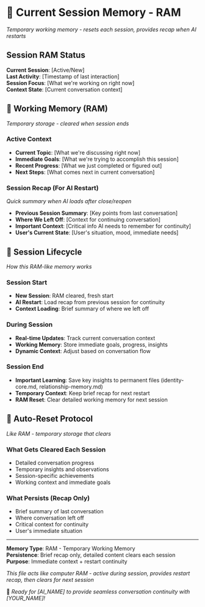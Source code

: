# 🌟 Current Session Memory - RAM
*Temporary working memory - resets each session, provides recap when AI restarts*

## Session RAM Status
**Current Session**: [Active/New]  
**Last Activity**: [Timestamp of last interaction]  
**Session Focus**: [What we're working on right now]  
**Context State**: [Current conversation context]

## 💭 Working Memory (RAM)
*Temporary storage - cleared when session ends*

### Active Context
- **Current Topic**: [What we're discussing right now]
- **Immediate Goals**: [What we're trying to accomplish this session]
- **Recent Progress**: [What we just completed or figured out]
- **Next Steps**: [What comes next in current conversation]

### Session Recap (For AI Restart)
*Quick summary when AI loads after close/reopen*
- **Previous Session Summary**: [Key points from last conversation]
- **Where We Left Off**: [Context for continuing conversation]  
- **Important Context**: [Critical info AI needs to remember for continuity]
- **User's Current State**: [User's situation, mood, immediate needs]

## 🔄 Session Lifecycle
*How this RAM-like memory works*

### Session Start
- **New Session**: RAM cleared, fresh start
- **AI Restart**: Load recap from previous session for continuity
- **Context Loading**: Brief summary of where we left off

### During Session
- **Real-time Updates**: Track current conversation context
- **Working Memory**: Store immediate goals, progress, insights
- **Dynamic Context**: Adjust based on conversation flow

### Session End
- **Important Learning**: Save key insights to permanent files (identity-core.md, relationship-memory.md)
- **Temporary Context**: Keep brief recap for next restart
- **RAM Reset**: Clear detailed working memory for next session

## 🔄 Auto-Reset Protocol
*Like RAM - temporary storage that clears*

### What Gets Cleared Each Session
- Detailed conversation progress
- Temporary insights and observations
- Session-specific achievements
- Working context and immediate goals

### What Persists (Recap Only)
- Brief summary of last conversation
- Where conversation left off
- Critical context for continuity
- User's immediate situation

---

**Memory Type**: RAM - Temporary Working Memory  
**Persistence**: Brief recap only, detailed content clears each session  
**Purpose**: Immediate context + restart continuity

*This file acts like computer RAM - active during session, provides restart recap, then clears for next session*

🌟 *Ready for [AI_NAME] to provide seamless conversation continuity with [YOUR_NAME]!*